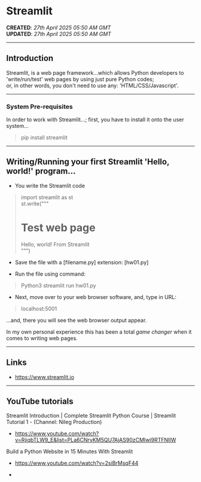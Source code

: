# Streamlit

**CREATED**: *27th April 2025 05:50 AM GMT*  
**UPDATED**: *27th April 2025 05:50 AM GMT*  

-----

## Introduction

Streamlit, is a web page framework...which allows Python developers to 'write/run/test' web pages by using just pure Python codes;  
or, in other words, you don't need to use any: 'HTML/CSS/Javascript'.  

-----

### System Pre-requisites

In order to work with Streamlit...; first, you have to install it onto the user system...

> pip install streamlit 

-----

## Writing/Running your first Streamlit 'Hello, world!' program...

- You write the Streamlit code  

> import streamlit as st  
> st.write("""  
> # Test web page  
> Hello, world! From Streamlit  
> """)  

- Save the file with a [filename.py] extension: [hw01.py]    

- Run the file using command:  

> Python3 streamlit run hw01.py  

- Next, move over to your web browser software, and, type in URL:

> localhost:5001   

...and, there you will see the web browser output appear.  

In my own personal experience this has been a total *game changer* when it comes to writing web pages.  
 
-----

## Links

- https://www.streamlit.io

-----

## YouTube tutorials  

Streamlit Introduction | Complete Streamlit Python Course | Streamlit Tutorial 1 - (Channel: Nileg Production)   
- https://www.youtube.com/watch?v=RjiqbTLW9_E&list=PLa6CNrvKM5QU7AjAS90zCMIwi9RTFNIIW

Build a Python Website in 15 Minutes With Streamlit  
- https://www.youtube.com/watch?v=2siBrMsqF44

- 
